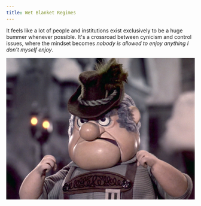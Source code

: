 ```yaml
---
title: Wet Blanket Regimes
---
```


It feels like a lot of people and institutions exist exclusively to be a huge bummer whenever possible. It's a crossroad between cynicism and control issues, where the mindset becomes *nobody is allowed to enjoy anything I don't myself enjoy*.

<img src="../assets/Bmmb.jpg">